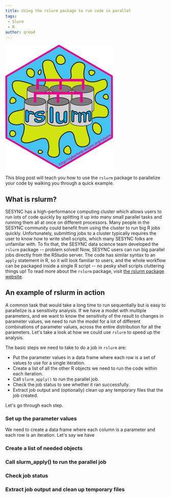 ```yaml
---
title: Using the rslurm package to run code in parallel
tags:
 - Slurm
 - R
author: qread
---
```


![rslurm logo](/assets/images/logo_slurm.svg)

This blog post will teach you how to use the `rslurm` package to parallelize your code by walking you through a quick example.

## What is rslurm?

SESYNC has a high-performance computing cluster which allows users to run lots of code quickly by splitting it up into many small parallel tasks and running them all at once on different processors. Many people in the SESYNC community could benefit from using the cluster to run big R jobs quickly. Unfortunately, submitting jobs to a cluster typically requires the user to know how to write shell scripts, which many SESYNC folks are unfamilar with. To fix that, the SESYNC data science team developed the `rslurm` package -- problem solved! Now, SESYNC users can run big parallel jobs directly from the RStudio server. The code has similar syntax to an `apply` statement in R, so it will look familiar to users, and the whole workflow can be packaged inside a single R script -- no pesky shell scripts cluttering things up! To read more about the `rslurm` package, visit [the rslurm package website](http://cyberhelp.sesync.org/rslurm/). 

## An example of rslurm in action

A common task that would take a long time to run sequentially but is easy to parallelize is a sensitivity analysis. If we have a model with multiple parameters, and we want to know the sensitivity of the result to changes in parameter values, we need to run the model for a lot of different combinations of parameter values, across the entire distribution for all the parameters. Let's take a look at how we could use `rslurm` to speed up the analysis.

The basic steps we need to take to do a job in `rslurm` are:

- Put the parameter values in a data frame where each row is a set of values to use for a single iteration.
- Create a list of all the other R objects we need to run the code within each iteration.
- Call `slurm_apply()` to run the parallel job.
- Check the job status to see whether it ran successfully.
- Extract job output and (optionally) clean up any temporary files that the job created.

Let's go through each step.

### Set up the parameter values

We need to create a data frame where each column is a parameter and each row is an iteration. Let's say we have 

### Create a list of needed objects

### Call slurm_apply() to run the parallel job

### Check job status

### Extract job output and clean up temporary files